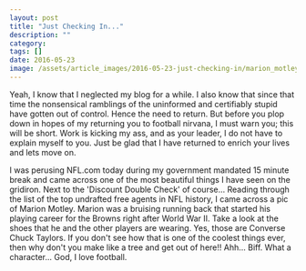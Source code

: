 ```yaml
---
layout: post
title: "Just Checking In..."
description: ""
category:
tags: []
date: 2016-05-23
image: /assets/article_images/2016-05-23-just-checking-in/marion_motley.jpeg
---
```


<p>Yeah, I know that I neglected my blog for a while. I also know that since that time the nonsensical ramblings of the uninformed and certifiably stupid have gotten out of control. Hence the need to return. But before you plop down in hopes of my returning you to football nirvana, I must warn you; this will be short. Work is kicking my ass, and as your leader, I do not have to explain myself to you. Just be glad that I have returned to enrich your lives and lets move on.</p>
<p>I was perusing NFL.com today during my government mandated 15 minute break and came across one of the most beautiful things I have seen on the gridiron. Next to the 'Discount Double Check' of course... Reading through the list of the top undrafted free agents in NFL history, I came across a pic of Marion Motley. Marion was a bruising running back that started his playing career for the Browns right after World War II. Take a look at the shoes that he and the other players are wearing. Yes, those are Converse Chuck Taylors. If you don't see how that is one of the coolest things ever, then why don't you make like a tree and get out of here!! Ahh... Biff. What a character... God, I love football.
